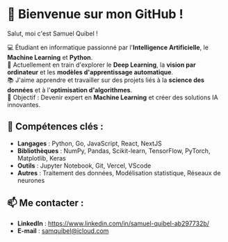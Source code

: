 # 👋 Bienvenue sur mon GitHub !

 Salut, moi c'est Samuel Quibel !

💻 Étudiant en informatique passionné par l'**Intelligence Artificielle**, le **Machine Learning** et **Python**.  
🚀 Actuellement en train d'explorer le **Deep Learning**, la **vision par ordinateur** et les **modèles d'apprentissage automatique**.  
📚 J'aime apprendre et travailler sur des projets liés à la **science des données** et à l'**optimisation d'algorithmes**.  
🎯 Objectif : Devenir expert en **Machine Learning** et créer des solutions IA innovantes.  

## 🌟 Compétences clés :
- **Langages** : Python, Go, JavaScript, React, NextJS
- **Bibliothèques** : NumPy, Pandas, Scikit-learn, TensorFlow, PyTorch, Matplotlib, Keras
- **Outils** : Jupyter Notebook, Git, Vercel, VScode
- **Autres** : Traitement des données, Modélisation statistique, Réseaux de neurones

## 📫 Me contacter :
- **LinkedIn** : https://www.linkedin.com/in/samuel-quibel-ab297732b/
- **E-mail** : samquibel@icloud.com
